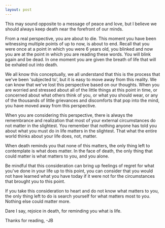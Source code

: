 ```yaml
---
layout: post
---
```


This may sound opposite to a message of peace and love, but I believe we should
always keep death near the forefront of our minds.

From a real perspective, you are about to die. This moment you have been witnessing
multiple points of up to now, is about to end. Recall that you were once at a point in which you were 6 years old, you blinked and now you are at the point in which you are
reading these words. You will blink again and be dead. In one moment you are given
the breath of life that will be exhaled out into death.

We all know this conceptually, we all understand that this is the process that we've
been 'subjected to', but it is easy to move away from this reality. We can know that
we've lost this perspective based on our thoughts. When you are worried and stressed
about all of the little things at this point in time, or concerned about what others think of you, or what you should wear, or any of the thousands of little grievances
and discomforts that pop into the mind, you have moved away from this perspective.

When you are considering this perspective, there is always the remembrance and
realization that most of your external circumstances do not matter in the slightest.
You remember that nothing anyone has told you about what you must do in life matters
in the slightest. That what the entire world thinks about your life does, not, matter.

When death reminds you that none of this matters, the only thing left to contemplate
is what does matter. In the face of death, the only thing that could matter is what
matters to you, and you alone.

Be mindful that this consideration can bring up feelings of regret for what you've
done in your life up to this point, you can consider that you would not have learned what you have today if it were not for the circumstances that brought you to this point.

If you take this consideration to heart and do not know what matters to you, the
only thing left to do is search yourself for what matters most to you.
Nothing else could matter more.

Dare I say, rejoice in death, for reminding you what is life.

Thanks for reading,
-JB 
